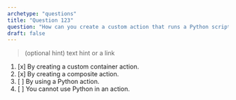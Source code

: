 ```yaml
---
archetype: "questions"
title: "Question 123"
question: "How can you create a custom action that runs a Python script?"
draft: false
---
```



> (optional hint) text hint or a link
1. [x] By creating a custom container action.
1. [x] By creating a composite action.
1. [ ] By using a Python action.
1. [ ] You cannot use Python in an action.
